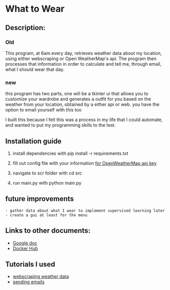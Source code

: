 # What to Wear

## Description:
### Old 
This program, at 6am every day, retrieves weather data about my location, using either webscraping or Open WeatherMap's api. The program then processes that information in order to calculate and tell me, through email, what I should wear that day.
### new
this program has two parts, one will be a tkinter ui that allows you to customize your wardrobe and generates a outfit for you based on the weather from your location, obtained by a either api or web. you have the option to email yourself with this too 

I built this because I felt this was a process in my life that I could automate, and wanted to put my programming skills to the test.

## Installation guide
1. install dependencies with
    pip install -r requirements.txt

2. fill out config file with your information
    [for OpenWeatherMap api key](https://openweathermap.org/)

3. navigate to scr folder with
    cd src

4. run main.py with
    python main.py
    
## future improvements
    - gather data about what I wear to implement supervised learning later
    - create a gui at least for the menu

## Links to other documents:
- [Google doc](https://docs.google.com/document/d/1FkmB037FntJbgY8V3NB2TJgsuS_zxG-1/edit)
- [Docker Hub](https://hub.docker.com/repository/docker/al964440/whattowear/general)

## Tutorials I used
- [webscraping weather data](https://youtu.be/cta1yCb3vA8) 
- [sending emails](https://youtu.be/B1IsCbXp0uE)
